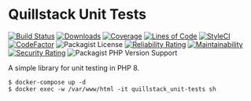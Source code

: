 # Quillstack Unit Tests

[![Build Status](https://app.travis-ci.com/quillstack/unit-tests.svg?branch=main)](https://app.travis-ci.com/quillstack/unit-tests)
[![Downloads](https://img.shields.io/packagist/dt/quillstack/unit-tests.svg)](https://packagist.org/packages/quillstack/unit-tests)
[![Coverage](https://sonarcloud.io/api/project_badges/measure?project=quillstack_unit-tests&metric=coverage)](https://sonarcloud.io/dashboard?id=quillstack_unit-tests)
[![Lines of Code](https://sonarcloud.io/api/project_badges/measure?project=quillstack_unit-tests&metric=ncloc)](https://sonarcloud.io/dashboard?id=quillstack_unit-tests)
[![StyleCI](https://github.styleci.io/repos/415063550/shield?branch=main)](https://github.styleci.io/repos/415063550?branch=main)
[![CodeFactor](https://www.codefactor.io/repository/github/quillstack/unit-tests/badge)](https://www.codefactor.io/repository/github/quillstack/unit-tests)
![Packagist License](https://img.shields.io/packagist/l/quillstack/unit-tests)
[![Reliability Rating](https://sonarcloud.io/api/project_badges/measure?project=quillstack_unit-tests&metric=reliability_rating)](https://sonarcloud.io/dashboard?id=quillstack_unit-tests)
[![Maintainability](https://api.codeclimate.com/v1/badges/be781b23b0ea32a7df12/maintainability)](https://codeclimate.com/github/quillstack/unit-tests/maintainability)
[![Security Rating](https://sonarcloud.io/api/project_badges/measure?project=quillstack_unit-tests&metric=security_rating)](https://sonarcloud.io/dashboard?id=quillstack_unit-tests)
![Packagist PHP Version Support](https://img.shields.io/packagist/php-v/quillstack/unit-tests)

A simple library for unit testing in PHP 8.

```shell
$ docker-compose up -d
$ docker exec -w /var/www/html -it quillstack_unit-tests sh
```

